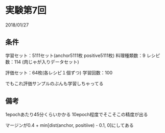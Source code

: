 # 実験第7回
2018/01/27

## 条件
学習セット：5111セット(anchor5111枚 positive5111枚)
料理種類数：9
レシピ数：114
(肉じゃが入りデータセット)

評価セット：64枚(各レシピ１個ずつ)
学習回数：100

でもこれ評価サンプルのぶんも学習しちゃってる

## 備考
1epochあたり45分くらいかかる
10epoch程度でそこそこの精度が出る

マージンが0.4 + min[dist(anchor, positiive) - 0.1, 0]にしてある
